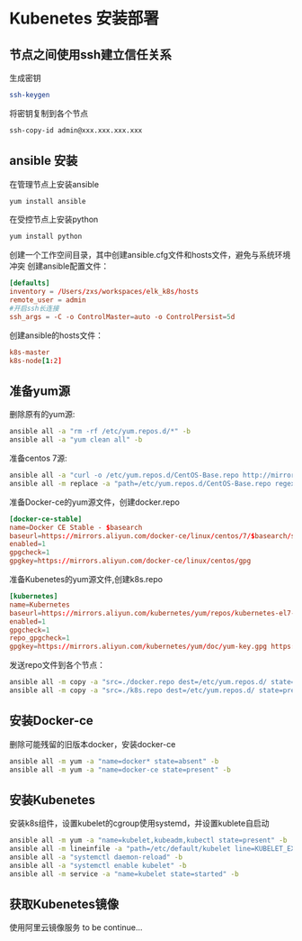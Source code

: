 # Kubenetes 安装部署

## 节点之间使用ssh建立信任关系

生成密钥

```bash
ssh-keygen
```

将密钥复制到各个节点

```bash
ssh-copy-id admin@xxx.xxx.xxx.xxx
```

## ansible 安装

在管理节点上安装ansible

```bash
yum install ansible
```

在受控节点上安装python

```bash
yum install python
```

创建一个工作空间目录，其中创建ansible.cfg文件和hosts文件，避免与系统环境冲突
创建ansible配置文件：

```conf
[defaults]
inventory = /Users/zxs/workspaces/elk_k8s/hosts
remote_user = admin
#开启ssh长连接
ssh_args = -C -o ControlMaster=auto -o ControlPersist=5d
```

创建ansible的hosts文件：

```conf
k8s-master
k8s-node[1:2]
```

## 准备yum源

删除原有的yum源:

```bash
ansible all -a "rm -rf /etc/yum.repos.d/*" -b
ansible all -a "yum clean all" -b
```

准备centos 7源:

```bash
ansible all -a "curl -o /etc/yum.repos.d/CentOS-Base.repo http://mirrors.aliyun.com/repo/Centos-7.repo" -b
ansible all -m replace -a "path=/etc/yum.repos.d/CentOS-Base.repo regexp=\$releaserver replace=7.6.1810 backup=true"
```

准备Docker-ce的yum源文件，创建docker.repo

```conf
[docker-ce-stable]
name=Docker CE Stable - $basearch
baseurl=https://mirrors.aliyun.com/docker-ce/linux/centos/7/$basearch/stable
enabled=1
gpgcheck=1
gpgkey=https://mirrors.aliyun.com/docker-ce/linux/centos/gpg
```

准备Kubenetes的yum源文件,创建k8s.repo

```conf
[kubernetes]
name=Kubernetes
baseurl=https://mirrors.aliyun.com/kubernetes/yum/repos/kubernetes-el7-x86_64/
enabled=1
gpgcheck=1
repo_gpgcheck=1
gpgkey=https://mirrors.aliyun.com/kubernetes/yum/doc/yum-key.gpg https://mirrors.aliyun.com/kubernetes/yum/doc/rpm-package-key.gpg
```

发送repo文件到各个节点：

```bash
ansible all -m copy -a "src=./docker.repo dest=/etc/yum.repos.d/ state=present" -b
ansible all -m copy -a "src=./k8s.repo dest=/etc/yum.repos.d/ state=present" -b
```

## 安装Docker-ce

删除可能残留的旧版本docker，安装docker-ce

```bash
ansible all -m yum -a "name=docker* state=absent" -b
ansible all -m yum -a "name=docker-ce state=present" -b
```

## 安装Kubenetes

安装k8s组件，设置kubelet的cgroup使用systemd，并设置kublete自启动

```bash
ansible all -m yum -a "name=kubelet,kubeadm,kubectl state=present" -b
ansible all -m lineinfile -a "path=/etc/default/kubelet line=KUBELET_EXTRA_ARGS=--cgroup-driver=systemd create=yes state=present" -b
ansible all -a "systemctl daemon-reload" -b
ansible all -a "systemctl enable kubelet" -b
ansible all -m service -a "name=kubelet state=started" -b
```

## 获取Kubenetes镜像

使用阿里云镜像服务
to be continue...
